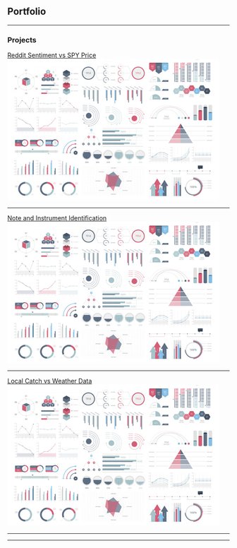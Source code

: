 ## Portfolio

---

### Projects

[Reddit Sentiment vs SPY Price](/sample_page)
<img src="images/dummy_thumbnail.jpg?raw=true"/>

---
[Note and Instrument Identification](/pdf/sample_presentation.pdf)
<img src="images/dummy_thumbnail.jpg?raw=true"/>

---
[Local Catch vs Weather Data](http://example.com/)
<img src="images/dummy_thumbnail.jpg?raw=true"/>

---



---
<!-- Remove above link if you don't want to attibute -->
